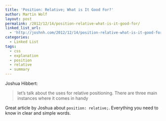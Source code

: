 ```yaml
---
title: 'Position: Relative; What is It Good For?'
author: Martin Wolf
layout: post
permalink: /2012/12/14/position-relative-what-is-it-good-for/
linked_list_url:
  - 'http://joshnh.com/2012/12/14/position-relative-what-is-it-good-for/?utm_source=rss&utm_medium=rss&utm_campaign=position-relative-what-is-it-good-for'
categories:
  - Linked List
tags:
  - css
  - explanation
  - position
  - relative
  - summary
---
```

<p class="linked-list-quote-author">
  Joshua Hibbert:
</p>

> let’s talk about the uses for rel­at­ive pos­i­tion­ing. There are three main instances where it comes in handy

Great article by Joshua about `position: relative;`. Everything you need to know in clear and simple words.